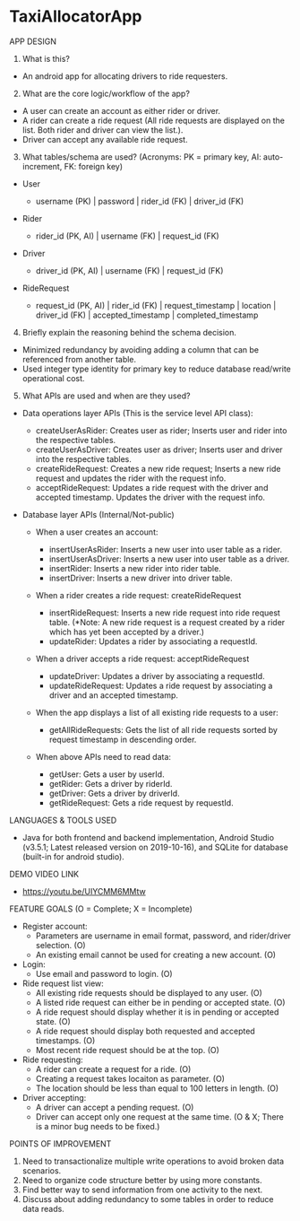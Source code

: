 # TaxiAllocatorApp

APP DESIGN

1. What is this?

- An android app for allocating drivers to ride requesters.

2. What are the core logic/workflow of the app?

- A user can create an account as either rider or driver.
- A rider can create a ride request (All ride requests are displayed on the list. Both rider and driver can view the list.).
- Driver can accept any available ride request.

3. What tables/schema are used? (Acronyms: PK = primary key, AI: auto-increment, FK: foreign key)

- User

  - username (PK) | password | rider_id (FK) | driver_id (FK)

- Rider

  - rider_id (PK, AI) | username (FK) | request_id (FK)

- Driver

  - driver_id (PK, AI) | username (FK) | request_id (FK)

- RideRequest

  - request_id (PK, AI) | rider_id (FK) | request_timestamp | location | driver_id (FK) | accepted_timestamp | completed_timestamp

4. Briefly explain the reasoning behind the schema decision.
- Minimized redundancy by avoiding adding a column that can be referenced from another table.
- Used integer type identity for primary key to reduce database read/write operational cost.

5. What APIs are used and when are they used?
- Data operations layer APIs (This is the service level API class):
  - createUserAsRider: Creates user as rider; Inserts user and rider into the respective tables.
  - createUserAsDriver: Creates user as driver; Inserts user and driver into the respective tables.
  - createRideRequest: Creates a new ride request; Inserts a new ride request and updates the rider with the request info.
  - acceptRideRequest: Updates a ride request with the driver and accepted timestamp. Updates the driver with the request info.

- Database layer APIs (Internal/Not-public)
  - When a user creates an account:
    - insertUserAsRider: Inserts a new user into user table as a rider.
    - insertUserAsDriver: Inserts a new user into user table as a driver.
    - insertRider: Inserts a new rider into rider table.
    - insertDriver: Inserts a new driver into driver table.

  - When a rider creates a ride request: createRideRequest
    - insertRideRequest: Inserts a new ride request into ride request table. 
      (*Note: A new ride request is a request created by a rider which has yet been accepted by a driver.)
    - updateRider: Updates a rider by associating a requestId.

  - When a driver accepts a ride request: acceptRideRequest
    - updateDriver: Updates a driver by associating a requestId.
    - updateRideRequest: Updates a ride request by associating a driver and an accepted timestamp.

  - When the app displays a list of all existing ride requests to a user: 
    - getAllRideRequests: Gets the list of all ride requests sorted by request timestamp in descending order.

  - When above APIs need to read data:
    - getUser: Gets a user by userId.
    - getRider: Gets a driver by riderId.
    - getDriver: Gets a driver by driverId.
    - getRideRequest: Gets a ride request by requestId.

LANGUAGES & TOOLS USED

- Java for both frontend and backend implementation, Android Studio (v3.5.1; Latest released version on 2019-10-16), and SQLite for database (built-in for android studio).

DEMO VIDEO LINK

- https://youtu.be/UIYCMM6MMtw

FEATURE GOALS (O = Complete; X = Incomplete)
- Register account:
  - Parameters are username in email format, password, and rider/driver selection. (O)
  - An existing email cannot be used for creating a new account. (O)
- Login:
  - Use email and password to login. (O)
- Ride request list view: 
  - All existing ride requests should be displayed to any user. (O)
  - A listed ride request can either be in pending or accepted state. (O)
  - A ride request should display whether it is in pending or accepted state. (O)
  - A ride request should display both requested and accepted timestamps. (O)
  - Most recent ride request should be at the top. (O)
- Ride requesting:
  - A rider can create a request for a ride. (O)
  - Creating a request takes locaiton as parameter. (O)
  - The location should be less than equal to 100 letters in length. (O)
- Driver accepting:
  - A driver can accept a pending request. (O)
  - Driver can accept only one request at the same time. (O & X; There is a minor bug needs to be fixed.)

POINTS OF IMPROVEMENT

1. Need to transactionalize multiple write operations to avoid broken data scenarios.
2. Need to organize code structure better by using more constants. 
3. Find better way to send information from one activity to the next.
4. Discuss about adding redundancy to some tables in order to reduce data reads.
